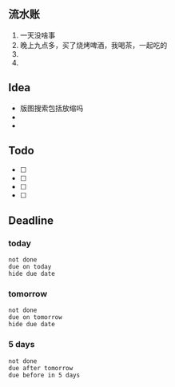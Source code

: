 ## 流水账
1. 一天没啥事
2. 晚上九点多，买了烧烤啤酒，我喝茶，一起吃的
3. 
4. 

## Idea
- 版图搜索包括放缩吗
- 
- 

## Todo
- [ ] 
- [ ] 
- [ ] 
- [ ] 

## Deadline
### today
```tasks
not done
due on today
hide due date
```
### tomorrow
```tasks
not done
due on tomorrow
hide due date
```
### 5 days
```tasks
not done
due after tomorrow
due before in 5 days
```

